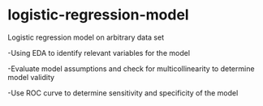 # logistic-regression-model
Logistic regression model on arbitrary data set

-Using EDA to identify relevant variables for the model

-Evaluate model assumptions and check for multicollinearity to determine model validity

-Use ROC curve to determine sensitivity and specificity of the model
